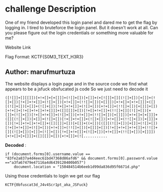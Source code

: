 # challenge Description

One of my friend developed this login panel and dared me to get the flag by logging in. I tired to bruteforce the login panel. But it doesn't work at all. Can you please figure out the login credentials or something more valuable for me?

Website Link

Flag Format: KCTF{S0M3_TEXT_H3R3}

**Author: marufmurtuza**
-----------------------------------------------------------

The website displays a login page and in the source code we find what appears to be a jsfuck obsfucated js code
So we just need to decode it 

```
([![]]+[][[]])[+!+[]+[+[]]]+(![]+[])[+[]]+(+[![]]+[][(![]+[])[+[]]+(![]+[])[!+[]+!+[]]+(![]+[])[+!+[]]+(!![]+[])[+[]]])[+!+[]+[+!+[]]]+([][(![]+[])[+[]]+(![]+[])[!+[]+!+[]]+(![]+[])[+!+[]]+(!![]+[])[+[]]]+[])[+!+[]+[!+[]+!+[]+!+[]]]+([][[]]+[])[!+[]+!+[]]+(!![]+[][(![]+[])[+[]]+(![]+[])[!+[]+!+[]]+(![]+[])[+!+[]]+(!![]+[])[+[]]])[+!+[]+[+[]]]+([][(![]+[])[+[]]+(![]+[])[!+[]+!+[]]+(![]+[])[+!+[]]+(!![]+[])[+[]]]+[])[!+[]+!+[]+!+[]]+([][[]]+[])[+[]]+((+[])[([][(![]+[])[+[]]+(![]+[])[!+[]+!+[]]+(![]+[])[+!+[]]+(!![]+[])[+[]]]+[])[!+[]+!+[]+!+[]]+(!![]+[][(![]+[])[+[]]+(![]+[])[!+[]+!+[]]+(![]+[])[+!+[]]+(!![]+[])[+[]]])[+!+[]+[+[]]]+([][[]]+[])[+!+[]]+(![...........
```
**Decoded** : 

```  
if (document.forms[0].username.value == "83fe2a837a4d4eec61bd47368d86afd6" && document.forms[0].password.value =="a3fa67479e47116a4d6439120400b057") 
    document.location = "150484514b6eeb1d99da836d95f6671d.php"
```

Using those credentials to login we get our flag 

``` KCTF{0bfuscat3d_J4v4Scr1pt_aka_JSFuck} ```
